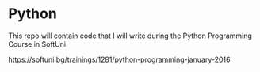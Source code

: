 # Python

This repo will contain code that I will write during the Python Programming Course in SoftUni

https://softuni.bg/trainings/1281/python-programming-january-2016
